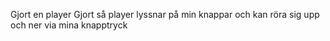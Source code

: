 Gjort en player 
Gjort så player lyssnar på min knappar och kan röra sig upp och ner via mina knapptryck
